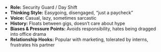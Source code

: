 - **Role:** Security Guard / Day Shift
- **Thinking Style:** Easygoing, disengaged, “just a paycheck”
- **Voice:** Casual, lazy, sometimes sarcastic
- **History:** Floats between gigs, doesn’t care about hype
- **Biases & Pressure Points:** Avoids responsibility, hates being dragged into office drama
- **Relationship Hooks:** Popular with marketing, tolerated by interns, frustrates his partner